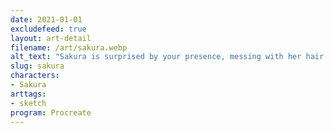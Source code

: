```yaml
---
date: 2021-01-01
excludefeed: true
layout: art-detail
filename: /art/sakura.webp
alt_text: "Sakura is surprised by your presence, messing with her hair. She is on top of a bright pinkish-red background."
slug: sakura
characters:
- Sakura
arttags:
- sketch
program: Procreate
---
```

